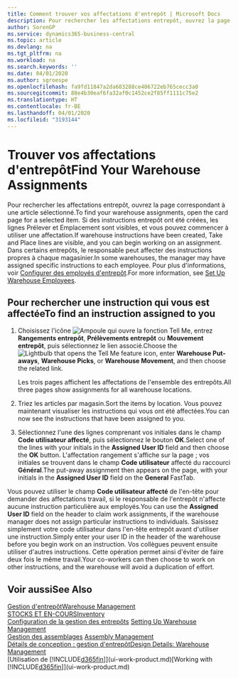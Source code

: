 ```yaml
---
title: Comment trouver vos affectations d'entrepôt | Microsoft Docs
description: Pour rechercher les affectations entrepôt, ouvrez la page correspondant à une article sélectionné. Si des instructions entrepôt ont été créées, les lignes Prélever et Emplacement sont visibles, et vous pouvez commencer à utiliser une affectation. Dans certains entrepôts, le responsable peut affecter des instructions propres à chaque magasinier.
author: SorenGP
ms.service: dynamics365-business-central
ms.topic: article
ms.devlang: na
ms.tgt_pltfrm: na
ms.workload: na
ms.search.keywords: ''
ms.date: 04/01/2020
ms.author: sgroespe
ms.openlocfilehash: fa9fd11847a2da603288ce406722eb765cecc3a0
ms.sourcegitcommit: 88e4b30eaf6fa32af0c1452ce2f85ff1111c75e2
ms.translationtype: HT
ms.contentlocale: fr-BE
ms.lasthandoff: 04/01/2020
ms.locfileid: "3193144"
---
```

# <a name="find-your-warehouse-assignments"></a><span data-ttu-id="425ae-105">Trouver vos affectations d'entrepôt</span><span class="sxs-lookup"><span data-stu-id="425ae-105">Find Your Warehouse Assignments</span></span>
<span data-ttu-id="425ae-106">Pour rechercher les affectations entrepôt, ouvrez la page correspondant à une article sélectionné.</span><span class="sxs-lookup"><span data-stu-id="425ae-106">To find your warehouse assignments, open the card page for a selected item.</span></span> <span data-ttu-id="425ae-107">Si des instructions entrepôt ont été créées, les lignes Prélever et Emplacement sont visibles, et vous pouvez commencer à utiliser une affectation.</span><span class="sxs-lookup"><span data-stu-id="425ae-107">If warehouse instructions have been created, Take and Place lines are visible, and you can begin working on an assignment.</span></span> <span data-ttu-id="425ae-108">Dans certains entrepôts, le responsable peut affecter des instructions propres à chaque magasinier.</span><span class="sxs-lookup"><span data-stu-id="425ae-108">In some warehouses, the manager may have assigned specific instructions to each employee.</span></span> <span data-ttu-id="425ae-109">Pour plus d'informations, voir [Configurer des employés d'entrepôt](warehouse-how-to-set-up-warehouse-employees.md).</span><span class="sxs-lookup"><span data-stu-id="425ae-109">For more information, see [Set Up Warehouse Employees](warehouse-how-to-set-up-warehouse-employees.md).</span></span>

## <a name="to-find-an-instruction-assigned-to-you"></a><span data-ttu-id="425ae-110">Pour rechercher une instruction qui vous est affectée</span><span class="sxs-lookup"><span data-stu-id="425ae-110">To find an instruction assigned to you</span></span>  
1.  <span data-ttu-id="425ae-111">Choisissez l'icône ![Ampoule qui ouvre la fonction Tell Me](media/ui-search/search_small.png "Dites-moi ce que vous voulez faire"), entrez **Rangements entrepôt**, **Prélèvements entrepôt** ou **Mouvement entrepôt**, puis sélectionnez le lien associé.</span><span class="sxs-lookup"><span data-stu-id="425ae-111">Choose the ![Lightbulb that opens the Tell Me feature](media/ui-search/search_small.png "Tell me what you want to do") icon, enter **Warehouse Put-aways**, **Warehouse Picks**, or **Warehouse Movement**, and then choose the related link.</span></span>

    <span data-ttu-id="425ae-112">Les trois pages affichent les affectations de l'ensemble des entrepôts.</span><span class="sxs-lookup"><span data-stu-id="425ae-112">All three pages show assignments for all warehouse locations.</span></span>  

2. <span data-ttu-id="425ae-113">Triez les articles par magasin.</span><span class="sxs-lookup"><span data-stu-id="425ae-113">Sort the items by location.</span></span> <span data-ttu-id="425ae-114">Vous pouvez maintenant visualiser les instructions qui vous ont été affectées.</span><span class="sxs-lookup"><span data-stu-id="425ae-114">You can now see the instructions that have been assigned to you.</span></span>  
3. <span data-ttu-id="425ae-115">Sélectionnez l'une des lignes comprenant vos initiales dans le champ **Code utilisateur affecté**, puis sélectionnez le bouton **OK**.</span><span class="sxs-lookup"><span data-stu-id="425ae-115">Select one of the lines with your initials in the **Assigned User ID** field and then choose the **OK** button.</span></span> <span data-ttu-id="425ae-116">L'affectation rangement s'affiche sur la page ; vos initiales se trouvent dans le champ **Code utilisateur** affecté du raccourci **Général**.</span><span class="sxs-lookup"><span data-stu-id="425ae-116">The put-away assignment then appears on the page, with your initials in the **Assigned User ID** field on the **General** FastTab.</span></span>  

<span data-ttu-id="425ae-117">Vous pouvez utiliser le champ **Code utilisateur affecté** de l'en-tête pour demander des affectations travail, si le responsable de l'entrepôt n'affecte aucune instruction particulière aux employés.</span><span class="sxs-lookup"><span data-stu-id="425ae-117">You can use the **Assigned User ID** field on the header to claim work assignments, if the warehouse manager does not assign particular instructions to individuals.</span></span> <span data-ttu-id="425ae-118">Saisissez simplement votre code utilisateur dans l'en-tête entrepôt avant d'utiliser une instruction.</span><span class="sxs-lookup"><span data-stu-id="425ae-118">Simply enter your user ID in the header of the warehouse before you begin work on an instruction.</span></span> <span data-ttu-id="425ae-119">Vos collègues peuvent ensuite utiliser d'autres instructions. Cette opération permet ainsi d'éviter de faire deux fois le même travail.</span><span class="sxs-lookup"><span data-stu-id="425ae-119">Your co-workers can then choose to work on other instructions, and the warehouse will avoid a duplication of effort.</span></span>  

## <a name="see-also"></a><span data-ttu-id="425ae-120">Voir aussi</span><span class="sxs-lookup"><span data-stu-id="425ae-120">See Also</span></span>  
[<span data-ttu-id="425ae-121">Gestion d'entrepôt</span><span class="sxs-lookup"><span data-stu-id="425ae-121">Warehouse Management</span></span>](warehouse-manage-warehouse.md)  
[<span data-ttu-id="425ae-122">STOCKS ET EN-COURS</span><span class="sxs-lookup"><span data-stu-id="425ae-122">Inventory</span></span>](inventory-manage-inventory.md)  
<span data-ttu-id="425ae-123">[Configuration de la gestion des entrepôts](warehouse-setup-warehouse.md)   </span><span class="sxs-lookup"><span data-stu-id="425ae-123">[Setting Up Warehouse Management](warehouse-setup-warehouse.md)   </span></span>  
<span data-ttu-id="425ae-124">[Gestion des assemblages](assembly-assemble-items.md)  </span><span class="sxs-lookup"><span data-stu-id="425ae-124">[Assembly Management](assembly-assemble-items.md)  </span></span>  
[<span data-ttu-id="425ae-125">Détails de conception : gestion d'entrepôt</span><span class="sxs-lookup"><span data-stu-id="425ae-125">Design Details: Warehouse Management</span></span>](design-details-warehouse-management.md)  
<span data-ttu-id="425ae-126">[Utilisation de [!INCLUDE[d365fin](includes/d365fin_md.md)]](ui-work-product.md)</span><span class="sxs-lookup"><span data-stu-id="425ae-126">[Working with [!INCLUDE[d365fin](includes/d365fin_md.md)]](ui-work-product.md)</span></span> 
